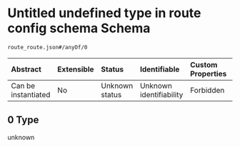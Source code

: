 # Untitled undefined type in route config schema Schema

```txt
route_route.json#/anyOf/0
```



| Abstract            | Extensible | Status         | Identifiable            | Custom Properties | Additional Properties | Access Restrictions | Defined In                                                            |
| :------------------ | :--------- | :------------- | :---------------------- | :---------------- | :-------------------- | :------------------ | :-------------------------------------------------------------------- |
| Can be instantiated | No         | Unknown status | Unknown identifiability | Forbidden         | Allowed               | none                | [route\_route.json\*](../out/route_route.json "open original schema") |

## 0 Type

unknown
